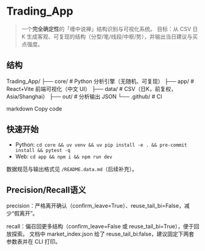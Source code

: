# Trading_App

> 一个**完全确定性**的「缠中说禅」结构识别与可视化系统。
> 目标：从 CSV 日K 生成客观、可复现的结构（分型/笔/线段/中枢/势），并输出当日建议与买点强度。

## 结构
Trading_App/
├── core/ # Python 分析引擎（无随机、可复现）
├── app/ # React+Vite 前端可视化（中文 UI）
├── data/ # CSV（日K，前复权，Asia/Shanghai）
├── out/ # 分析输出 JSON
└── .github/ # CI

markdown
Copy code

## 快速开始
- Python: `cd core && uv venv && uv pip install -e . && pre-commit install && pytest -q`
- Web: `cd app && npm i && npm run dev`

数据规范与输出格式见 `/README.data.md`（后续补充）。


## Precision/Recall语义
precision：严格离开确认（confirm_leave=True）、reuse_tail_bi=False，减少“假离开”。

recall：偏召回更多结构（confirm_leave=False 或 reuse_tail_bi=True），便于回放探索。
文档中 market_index.json 给了 reuse_tail_bi:false，建议固定下两套参数表并在 CLI 打印。
